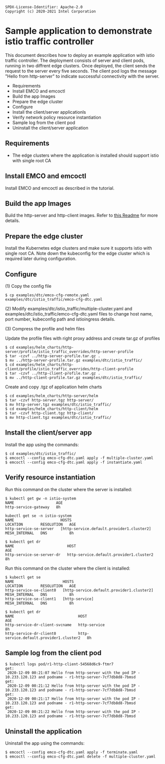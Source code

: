 ```text
SPDX-License-Identifier: Apache-2.0
Copyright (c) 2020-2021 Intel Corporation
```
<!-- omit in toc -->
# Sample application to demonstrate istio traffic controller
This document describes how to deploy an example application with istio traffic controller. The deployment consists of server and client pods, running in two diffrent edge clusters. Once deployed, the client sends the request to the server every five seconds. The client pod logs the message "Hello from http-server" to indicate successful connectivity with the server.

- Requirements
- Install EMCO and emcoctl
- Build the app Images
- Prepare the edge cluster
- Configure
- Install the client/server applicationls
- Verify network policy resource instantiation
- Sample log from the client pod
- Uninstall the client/server application

## Requirements
- The edge clusters where the application is installed should support istio with single root CA

## Install EMCO and emcoctl
Install EMCO and emcoctl as described in the tutorial.

## Build the app Images
Build the http-server and http-client images. Refer to [this Readme](../../test-apps/README.md) for more details.

## Prepare the edge cluster
Install the Kubernetes edge clusters and make sure it supports istio with single root CA. Note down the kubeconfig for the edge cluster which is required later during configuration.

## Configure
(1) Copy the config file
```shell
$ cp examples/dtc/emco-cfg-remote.yaml examples/dtc/istio_traffic/emco-cfg-dtc.yaml
```
(2) Modify examples/dtc/istio_traffic/multiple-cluster.yaml and examples/dtc/istio_traffic/emco-cfg-dtc.yaml files to change host name, port number, kubeconfig path and istioingress details.

(3) Compress the profile and helm files

Update the profile files with right proxy address and create tar.gz of profiles
```shell
$ cd examples/helm_charts/http-server/profile/istio_traffic_overrides/http-server-profile
$ tar -czvf ../http-server-profile.tar.gz .
$ mv ../http-server-profile.tar.gz examples/dtc/istio_traffic/
$ cd examples/helm_charts/http-client/profile/istio_traffic_overrides/http-client-profile
$ tar -czvf ../http-client-profile.tar.gz .
$ mv ../http-client-profile.tar.gz examples/dtc/istio_traffic/
```
Create and copy .tgz of application helm charts
```shell
$ cd examples/helm_charts/http-server/helm
$ tar -czvf http-server.tgz http-server/
$ mv http-server.tgz examples/dtc/istio_traffic/
$ cd examples/helm_charts/http-client/helm
$ tar -czvf http-client.tgz http-client/
$ mv http-client.tgz examples/dtc/istio_traffic/
```

## Install the client/server app
Install the app using the commands:
```shell
$ cd examples/dtc/istio_traffic/
$ emcoctl --config emco-cfg-dtc.yaml apply -f multiple-cluster.yaml
$ emcoctl --config emco-cfg-dtc.yaml apply -f instantiate.yaml
```

## Verify resource instantiation
Run this command on the cluster where the server is installed:
```shell
$ kubectl get gw -n istio-system
NAME                   AGE
http-service-gateway   8h
```
```shell
kubectl get se -n istio-system
NAME                     HOSTS                                       LOCATION        RESOLUTION   AGE
http-service-se-server   [http-service.default.provider1.cluster2]   MESH_INTERNAL   DNS          8h
```
```shell
$ kubectl get dr
NAME                        HOST                                      AGE
http-service-se-server-dr   http-service.default.provider1.cluster2   8h
```
Run this command on the cluster where the client is installed:
```shell
$ kubectl get se
NAME                      HOSTS                                       LOCATION        RESOLUTION   AGE
http-service-se-client0   [http-service.default.provider1.cluster2]   MESH_INTERNAL   DNS          8h
http-service-se-client1   [http-service]                              MESH_INTERNAL   DNS          8h
```
```shell
$ kubectl get dr
NAME                             HOST                                      AGE
http-service-dr-client-svcname   http-service                              8h
http-service-dr-client0          http-service.default.provider1.cluster2   8h
```

## Sample log from the client pod

```shell
$ kubectl logs pod/r1-http-client-54568d6c9-ftmr7
get:
 2020-12-09 00:21:07 Hello from http-server with the pod IP - 10.233.120.123 and podname - r1-http-server-7cf7db8d8-7bmsd
get:
 2020-12-09 00:21:12 Hello from http-server with the pod IP - 10.233.120.123 and podname - r1-http-server-7cf7db8d8-7bmsd
get:
 2020-12-09 00:21:17 Hello from http-server with the pod IP - 10.233.120.123 and podname - r1-http-server-7cf7db8d8-7bmsd
get:
 2020-12-09 00:21:22 Hello from http-server with the pod IP - 10.233.120.123 and podname - r1-http-server-7cf7db8d8-7bmsd
```

## Uninstall the application
Uninstall the app using the commands:
```shell
$ emcoctl --config emco-cfg-dtc.yaml apply -f terminate.yaml
$ emcoctl --config emco-cfg-dtc.yaml delete -f multiple-cluster.yaml
```
